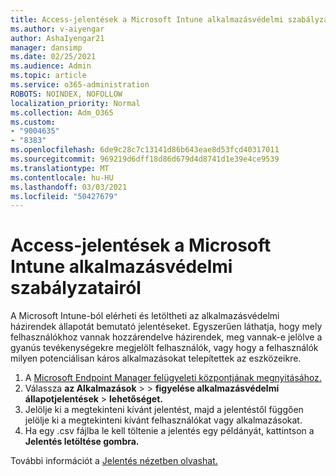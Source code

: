 ```yaml
---
title: Access-jelentések a Microsoft Intune alkalmazásvédelmi szabályzatairól
ms.author: v-aiyengar
author: AshaIyengar21
manager: dansimp
ms.date: 02/25/2021
ms.audience: Admin
ms.topic: article
ms.service: o365-administration
ROBOTS: NOINDEX, NOFOLLOW
localization_priority: Normal
ms.collection: Adm_O365
ms.custom:
- "9004635"
- "8383"
ms.openlocfilehash: 6de9c28c7c13141d86b643eae8d53fcd40317011
ms.sourcegitcommit: 969219d6dff18d86d679d4d8741d1e39e4ce9539
ms.translationtype: MT
ms.contentlocale: hu-HU
ms.lasthandoff: 03/03/2021
ms.locfileid: "50427679"
---
```

# <a name="access-reports-about-app-protection-policies-in-microsoft-intune"></a>Access-jelentések a Microsoft Intune alkalmazásvédelmi szabályzatairól

A Microsoft Intune-ból elérheti és letöltheti az alkalmazásvédelmi házirendek állapotát bemutató jelentéseket. Egyszerűen láthatja, hogy mely felhasználókhoz vannak hozzárendelve házirendek, meg vannak-e jelölve a gyanús tevékenységekre megjelölt felhasználók, vagy hogy a felhasználók milyen potenciálisan káros alkalmazásokat telepítettek az eszközeikre.

1. A [Microsoft Endpoint Manager felügyeleti központjának megnyitásához.](https://go.microsoft.com/fwlink/?linkid=2109431)
1. Válassza **az Alkalmazások**  >    >  **figyelése alkalmazásvédelmi állapotjelentések**  >  **lehetőséget.**
1. Jelölje ki a megtekinteni kívánt jelentést, majd a jelentéstől függően jelölje ki a megtekinteni kívánt felhasználókat vagy alkalmazásokat.
1. Ha egy .csv fájlba le kell töltenie a jelentés egy példányát, kattintson a **Jelentés letöltése gombra.**

További információt a [Jelentés nézetben olvashat.](https://go.microsoft.com/fwlink/?linkid=2109431)
